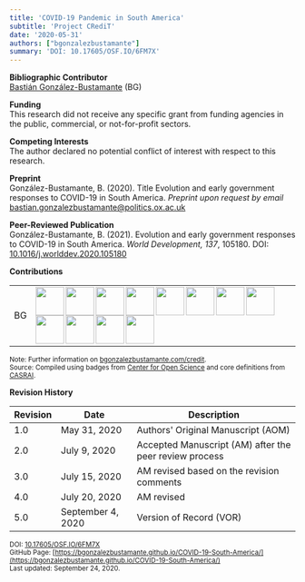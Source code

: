 ```yaml
---
title: 'COVID-19 Pandemic in South America'
subtitle: 'Project CRediT'
date: '2020-05-31'
authors: ["bgonzalezbustamante"]
summary: 'DOI: 10.17605/OSF.IO/6FM7X'
---
```


**Bibliographic Contributor** <br />
[Bastián González-Bustamante](../../) (BG)

**Funding** <br />
This research did not receive any specific grant from funding agencies in the public, commercial, or not-for-profit sectors.

**Competing Interests** <br />
The author declared no potential conflict of interest with respect to this research.

**Preprint** <br />
González-Bustamante, B. (2020). Title Evolution and early government responses to COVID-19 in South America. *Preprint upon request by email* [bastian.gonzalezbustamante@politics.ox.ac.uk](mailto:bastian.gonzalezbustamante@politics.ox.ac.uk) <br />

**Peer-Reviewed Publication** <br />
González-Bustamante, B. (2021). Evolution and early government responses to COVID-19 in South America. *World Development, 137*, 105180. DOI: [10.1016/j.worlddev.2020.105180](https://doi.org/10.1016/j.worlddev.2020.105180)

**Contributions** 

| | |
|---|---|
| BG | [<img src="../conceptualization.png" align="left" width="50" />](../conceptualization.png) [<img src="../data_curation.png" align="left" width="50" />](../data_curation.png) [<img src="../formal_analysis.png" align="left" width="50" />](../formal_analysis.png) [<img src="../investigation.png" align="left" width="50" />](../investigation.png) [<img src="../methodology.png" align="left" width="50" />](../methodology.png) [<img src="../project_administration.png" align="left" width="50" />](../project_administration.png) [<img src="../resources.png" align="left" width="50" />](../resources.png) [<img src="../computation.png" align="left" width="50" />](../computation.png) [<img src="../testing.png" align="left" width="50" />](../testing.png) [<img src="../data_visualization.png" align="left" width="50" />](../data_visualization.png) [<img src="../writing_initial_draft.png" align="left" width="50" />](../writing_initial_draft.png) [<img src="../writing_review.png" align="left" width="50" />](../writing_review.png) |

<small>Note: Further information on [bgonzalezbustamante.com/credit](../).</small><br />
<small>Source: Compiled using badges from [Center for Open Science](https://github.com/CenterForOpenScience/open_research_badges) and core definitions from [CASRAI](https://casrai.org/credit/).</small><br />

**Revision History**

| Revision | Date | Description |
|---|---|---|
| 1.0 | May 31, 2020 | Authors' Original Manuscript (AOM) |
| 2.0 | July 9, 2020 | Accepted Manuscript (AM) after the peer review process |
| 3.0 | July 15, 2020 | AM revised based on the revision comments |
| 4.0 | July 20, 2020 | AM revised |
| 5.0 | September 4, 2020 | Version of Record (VOR) |

<small>DOI: [10.17605/OSF.IO/6FM7X](http://doi.org/10.17605/OSF.IO/6FM7X)</small><br />
<small>GitHub Page: [https://bgonzalezbustamante.github.io/COVID-19-South-America/](https://bgonzalezbustamante.github.io/COVID-19-South-America/)</small><br />
<small>Last updated: September 24, 2020.</small>

